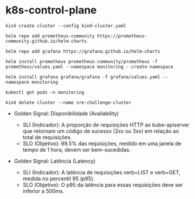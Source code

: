 # k8s-control-plane

```
kind create cluster --config kind-cluster.yaml

helm repo add prometheus-community https://prometheus-community.github.io/helm-charts

helm repo add grafana https://grafana.github.io/helm-charts

helm install prometheus prometheus-community/prometheus -f prometheus/values.yaml --namespace monitoring --create-namespace

helm install grafana grafana/grafana -f grafana/values.yaml --namespace monitoring

kubectl get pods -n monitoring
```

```
kind delete cluster --name sre-challenge-cluster
```
- Golden Signal: Disponibilidade (Availability)
    - SLI (Indicador): A proporção de requisições HTTP ao kube-apiserver que retornam um código de sucesso (2xx ou 3xx) em relação ao total de requisições.
    - SLO (Objetivo): 99.5% das requisições, medido em uma janela de tempo de 1 hora, devem ser bem-sucedidas.

- Golden Signal: Latência (Latency)
    - SLI (Indicador): A latência de requisições verb=LIST e verb=GET, medida no percentil 95 (p95).
    - SLO (Objetivo): O p95 da latência para essas requisições deve ser inferior a 500ms.